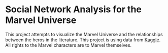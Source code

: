 # Social Network Analysis for the Marvel Universe

This project attempts to visualize the Marvel Universe and the relationships
between the heros in the literature. This project is using data from
[Kaggle](whttps://www.kaggle.com/csanhueza/the-marvel-universe-social-network).
All rights to the Marvel characters are to Marvel themselves.
